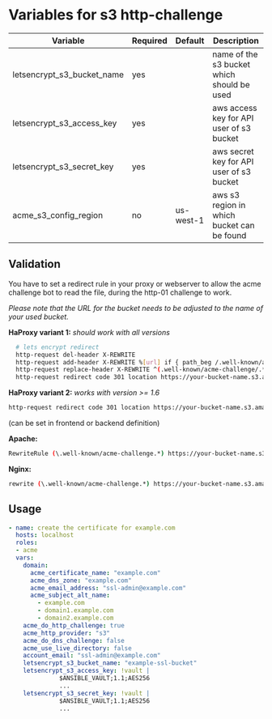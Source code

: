 # Variables for s3 http-challenge

| Variable                            | Required | Default   | Description
|-------------------------------------|----------|-----------|------------
| letsencrypt_s3_bucket_name          | yes      |           | name of the s3 bucket which should be used
| letsencrypt_s3_access_key           | yes      |           | aws access key for API user of s3 bucket
| letsencrypt_s3_secret_key           | yes      |           | aws secret key for API user of s3 bucket
| acme_s3_config_region        | no       | us-west-1 | aws s3 region in which bucket can be found

## Validation

You have to set a redirect rule in your proxy or webserver to allow the acme challenge bot to read the file, during the http-01 challenge to work.

*Please note that the URL for the bucket needs to be adjusted to the name of your used bucket.*

**HaProxy variant 1:**
*should work with all versions*

```bash
  # lets encrypt redirect
  http-request del-header X-REWRITE
  http-request add-header X-REWRITE %[url] if { path_beg /.well-known/acme-challenge }
  http-request replace-header X-REWRITE ^(.well-known/acme-challenge/.*)?$ /\1 if { hdr_cnt(X-REWRITE) gt 0 }
  http-request redirect code 301 location https://your-bucket-name.s3.amazonaws.com%[hdr(X-REWRITE)] if { hdr_cnt(X-REWRITE) gt 0 }
```

**HaProxy variant 2:**
*works with version >= 1.6*

```bash
http-request redirect code 301 location https://your-bucket-name.s3.amazonaws.com%[url,regsub(^/.well-known/acme-challenge,/.well-known/acme-challenge,)] if { path_beg /.well-known/acme-challenge }
```

(can be set in frontend or backend definition)

**Apache:**

```bash
RewriteRule (\.well-known/acme-challenge.*) https://your-bucket-name.s3.amazonaws.com/$1
```

**Nginx:**

```bash
rewrite (\.well-known/acme-challenge.*) https://your-bucket-name.s3.amazonaws.com/$1
```

## Usage

```yaml
- name: create the certificate for example.com
  hosts: localhost
  roles:
  - acme
  vars:
    domain:
      acme_certificate_name: "example.com"
      acme_dns_zone: "example.com"
      acme_email_address: "ssl-admin@example.com"
      acme_subject_alt_name:
        - example.com
        - domain1.example.com
        - domain2.example.com
    acme_do_http_challenge: true
    acme_http_provider: "s3"
    acme_do_dns_challenge: false
    acme_use_live_directory: false
    account_email: "ssl-admin@example.com"
    letsencrypt_s3_bucket_name: "example-ssl-bucket"
    letsencrypt_s3_access_key: !vault |
              $ANSIBLE_VAULT;1.1;AES256
              ...
    letsencrypt_s3_secret_key: !vault |
              $ANSIBLE_VAULT;1.1;AES256
              ...
```
